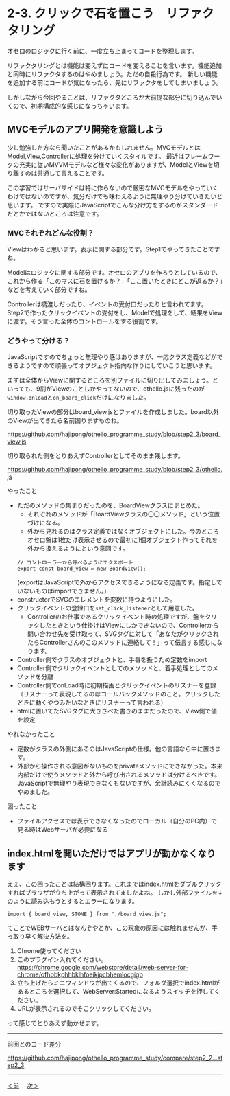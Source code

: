 # 2-3. クリックで石を置こう　リファクタリング

オセロのロジックに行く前に、一度立ち止まってコードを整理します。

リファクタリングとは機能は変えずにコードを変えることを言います。機能追加と同時にリファクタするのはやめましょう。ただの自殺行為です。
新しい機能を追加する前にコードが気になったら、先にリファクタをしてしまいましょう。

しかしながら今回やることは、リファクタどころか大前提な部分に切り込んでいくので、初期構成的な感じになっちゃいます。

## MVCモデルのアプリ開発を意識しよう

少し勉強した方なら聞いたことがあるかもしれません。MVCモデルとはModel,View,Controllerに処理を分けていくスタイルです。
最近はフレームワークの充実に従いMVVMモデルなど様々な変化がありますが、ModelとViewを切り離すのは共通して言えることです。

この学習ではサーバサイドは特に作らないので厳密なMVCモデルをやっていくわけではないのですが、気分だけでも味わえるように無理やり分けていきたいと思います。
ですので実際にJavaScriptでこんな分け方をするのがスタンダードだとかではないところは注意です。

### MVCそれぞれどんな役割？

Viewはわかると思います。表示に関する部分です。Step1でやってきたことですね。

Modelはロジックに関する部分です。オセロのアプリを作ろうとしているので、これから作る「このマスに石を置けるか？」「ここ置いたときにどこが返るか？」などを考えていく部分ですね。

Controllerは橋渡しだったり、イベントの受付口だったりと言われてます。Step2で作ったクリックイベントの受付をし、Modelで処理をして、結果をViewに渡す。そう言った全体のコントロールをする役割です。

### どうやって分ける？

JavaScriptですのでちょっと無理やり感はありますが、一応クラス定義などができるようですので頑張ってオブジェクト指向な作りにしていこうと思います。

まずは全体からViewに関するところを別ファイルに切り出してみましょう。といっても、9割がViewのことしかやってないので、othello.jsに残ったのが
`window.onload`と`on_board_click`だけになりました。

切り取ったViewの部分はboard_view.jsとファイルを作成しました。board以外のViewが出てきたら名前困りますものね。

https://github.com/hajipong/othello_programme_study/blob/step2_3/board_view.js

切り取られた側をとりあえずControllerとしてそのまま残します。

https://github.com/hajipong/othello_programme_study/blob/step2_3/othello.js


やったこと
* ただのメソッドの集まりだったのを、BoardViewクラスにまとめた。
  * それぞれのメソッドが「BoardViewクラスの〇〇メソッド」という位置づけになる。
  * 外から見れるのはクラス定義ではなくオブジェクトにした。今のところオセロ盤は1枚だけ表示させるので最初に1個オブジェクト作ってそれを外から扱えるようにという意図です。
  ```
  // コントローラーから呼べるようにエクスポート
  export const board_view = new BoardView();
  ```
  (exportはJavaScriptで外からアクセスできるようになる定義です。指定していないものはimportできません。)
* constructorでSVGのエレメントを変数に持つようにした。
* クリックイベントの登録口を`set_click_listener`として用意した。
  * Controllerのお仕事であるクリックイベント時の処理ですが、盤をクリックしたときという仕掛けはViewにしかできないので、Controllerから問い合わせ先を受け取って、SVGタグに対して「あなたがクリックされたらControllerさんのこのメソッドに連絡して！」って伝言する感じになります。
* Controller側でクラスのオブジェクトと、手番を扱うため定数をimport
* Controller側でクリックイベントとしてのメソッドと、着手処理としてのメソッドを分離
* Controller側でonLoad時に初期描画とクリックイベントのリスナーを登録（リスナーって表現してるのはコールバックメソッドのこと。クリックしたときに動くやつみたいなときにリスナーって言われる）
* htmlに置いてたSVGタグに大きさべた書きのままだったので、View側で値を設定

やれなかったこと
* 定数がクラスの外側にあるのはJavaScriptの仕様。他の言語なら中に置きます。
* 外部から操作される意図がないものをprivateメソッドにできなかった。本来内部だけで使うメソッドと外から呼び出されるメソッドは分けるべきです。JavaScriptで無理やり表現できなくもないですが、余計読みにくくなるのでやめました。

困ったこと
* ファイルアクセスでは表示できなくなったのでローカル（自分のPC内）で見る時はWebサーバが必要になる

## index.htmlを開いただけではアプリが動かなくなります

えぇ、この困ったことは結構困ります。これまではindex.htmlをダブルクリックすればブラウザが立ち上がって表示されてましたよね。
しかし外部ファイルを↓のように読み込もうとするとエラーになります。
```
import { board_view, STONE } from "./board_view.js";
```

てことでWEBサーバとはなんぞやとか、この現象の原因には触れませんが、手っ取り早く解決方法を。

1. Chrome使ってください
1. このプラグイン入れてください。  https://chrome.google.com/webstore/detail/web-server-for-chrome/ofhbbkphhbklhfoeikjpcbhemlocgigb
1. 立ち上げたらミニウィンドウが出てくるので、フォルダ選択でindex.htmlがあるところを選択して、WebServer:Startedになるようスイッチを押してください。
1. URLが表示されるのでそこクリックしてください。

って感じでとりあえず動かせます。
- - -
前回とのコード差分

https://github.com/hajipong/othello_programme_study/compare/step2_2...step2_3
- - -

[＜前](https://github.com/hajipong/othello_programme_study/tree/step2_2)　
[次＞](https://github.com/hajipong/othello_programme_study/tree/step3_1)
